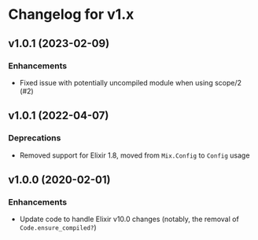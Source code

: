 # Changelog for v1.x

## v1.0.1 (2023-02-09)

### Enhancements

  * Fixed issue with potentially uncompiled module when using scope/2 (#2)

## v1.0.1 (2022-04-07)

### Deprecations

  * Removed support for Elixir 1.8, moved from `Mix.Config` to `Config` usage

## v1.0.0 (2020-02-01)

### Enhancements

  * Update code to handle Elixir v10.0 changes (notably, the removal of `Code.ensure_compiled?`)
